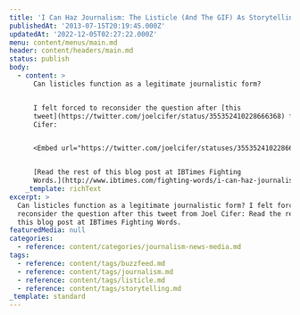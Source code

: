 ```yaml
---
title: 'I Can Haz Journalism: The Listicle (And The GIF) As Storytelling Devices'
publishedAt: '2013-07-15T20:19:45.000Z'
updatedAt: '2022-12-05T02:27:22.000Z'
menu: content/menus/main.md
header: content/headers/main.md
status: publish
body:
  - content: >
      Can listicles function as a legitimate journalistic form?


      I felt forced to reconsider the question after [this
      tweet](https://twitter.com/joelcifer/status/355352410228666368) from Joel
      Cifer:


      <Embed url="https://twitter.com/joelcifer/statuses/355352410228666368" />


      [Read the rest of this blog post at IBTimes Fighting
      Words.](http://www.ibtimes.com/fighting-words/i-can-haz-journalism-listicle-gif-storytelling-devices-1346497)
    _template: richText
excerpt: >
  Can listicles function as a legitimate journalistic form? I felt forced to
  reconsider the question after this tweet from Joel Cifer: Read the rest of
  this blog post at IBTimes Fighting Words.
featuredMedia: null
categories:
  - reference: content/categories/journalism-news-media.md
tags:
  - reference: content/tags/buzzfeed.md
  - reference: content/tags/journalism.md
  - reference: content/tags/listicle.md
  - reference: content/tags/storytelling.md
_template: standard
---
```



